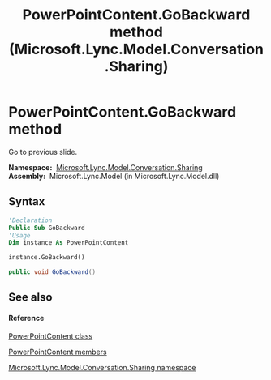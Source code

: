 ﻿---
title: PowerPointContent.GoBackward method  (Microsoft.Lync.Model.Conversation.Sharing)
TOCTitle: 'GoBackward method '
ms:assetid: M:Microsoft.Lync.Model.Conversation.Sharing.PowerPointContent.GoBackward_DI_3_UC_OCS14MrefLyncWPF
ms:mtpsurl: https://msdn.microsoft.com/en-us/library/microsoft.lync.model.conversation.sharing.powerpointcontent.gobackward_di_3_uc_ocs14mreflyncwpf(v=office.15)
ms:contentKeyID: 48600970
ms.date: 07/28/2014
mtps_version: v=office.15
f1_keywords:
- Microsoft.Lync.Model.Conversation.Sharing.PowerPointContent.GoBackward
dev_langs:
- CSharp
- JScript
- VB
- other
---

# PowerPointContent.GoBackward method

Go to previous slide.

**Namespace:**  [Microsoft.Lync.Model.Conversation.Sharing](microsoft-lync-model-conversation-sharing-namespace_2.md)  
**Assembly:**  Microsoft.Lync.Model (in Microsoft.Lync.Model.dll)

## Syntax

``` vb
'Declaration
Public Sub GoBackward
'Usage
Dim instance As PowerPointContent

instance.GoBackward()
```

``` csharp
public void GoBackward()
```

## See also

#### Reference

[PowerPointContent class](powerpointcontent-class-microsoft-lync-model-conversation-sharing_2.md)

[PowerPointContent members](powerpointcontent-members-microsoft-lync-model-conversation-sharing_2.md)

[Microsoft.Lync.Model.Conversation.Sharing namespace](microsoft-lync-model-conversation-sharing-namespace_2.md)

